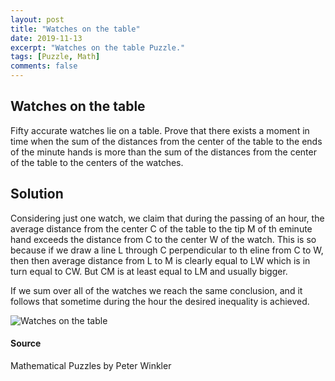 ```yaml
---
layout: post
title: "Watches on the table"
date: 2019-11-13
excerpt: "Watches on the table Puzzle."
tags: [Puzzle, Math]
comments: false
---
```

## Watches on the table

Fifty accurate watches lie on a table. Prove that there exists a moment in time when the sum of the distances from the center of the table to the ends of the minute hands is more than the sum of the distances from the center of the table to the centers of the watches. 

## Solution

Considering just one watch, we claim that during the passing of an hour, the average distance from the center C of the table to the tip M of th eminute hand exceeds the distance from C to the center W of the watch. This is so because if we draw a line L through C perpendicular to th eline from C to W, then then average distance from L to M is clearly equal to LW which is in turn equal to CW. But CM is at least equal to LM and usually bigger.

If we sum over all of the watches we reach the same conclusion, and it follows that sometime during the hour the desired inequality is achieved.

![Watches on the table](https://github.com/SudhaHariharan/sudhahariharan.github.io/blob/master/assets/img/Watchesonthetable.png?raw=true)


#### Source
Mathematical Puzzles by Peter Winkler


